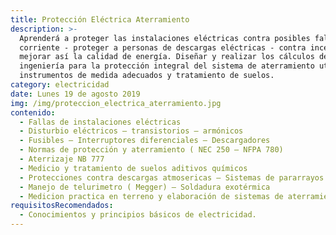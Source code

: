 ```yaml
---
title: Protección Eléctrica Aterramiento
description: >-
  Aprenderá a proteger las instalaciones eléctricas contra posibles fallas de
  corriente - proteger a personas de descargas eléctricas - contra incendios y
  mejorar así la calidad de energía. Diseñar y realizar los cálculos de
  ingeniería para la protección integral del sistema de aterramiento utilizando
  instrumentos de medida adecuados y tratamiento de suelos.
category: electricidad
date: Lunes 19 de agosto 2019
img: /img/proteccion_electrica_aterramiento.jpg
contenido:
  - Fallas de instalaciones eléctricas
  - Disturbio eléctricos – transistorios – armónicos
  - Fusibles – Interruptores diferenciales – Descargadores
  - Normas de protección y aterramiento ( NEC 250 – NFPA 780)
  - Aterrizaje NB 777
  - Medicio y tratamiento de suelos aditivos químicos
  - Protecciones contra descargas atmosericas – Sistemas de pararrayos
  - Manejo de telurimetro ( Megger) – Soldadura exotérmica
  - Medicion practica en terreno y elaboración de sistemas de aterramiento.
requisitosRecomendados:
  - Conocimientos y principios básicos de electricidad.
---
```


